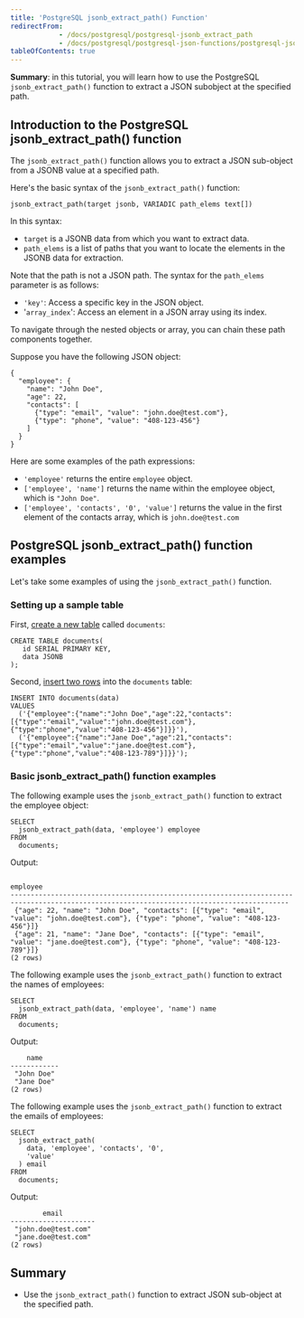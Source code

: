 ```yaml
---
title: 'PostgreSQL jsonb_extract_path() Function'
redirectFrom:
            - /docs/postgresql/postgresql-jsonb_extract_path 
            - /docs/postgresql/postgresql-json-functions/postgresql-jsonb_extract_path
tableOfContents: true
---
```


**Summary**: in this tutorial, you will learn how to use the PostgreSQL `jsonb_extract_path()` function to extract a JSON subobject at the specified path.

## Introduction to the PostgreSQL jsonb_extract_path() function

The `jsonb_extract_path()` function allows you to extract a JSON sub-object from a JSONB value at a specified path.

Here's the basic syntax of the `jsonb_extract_path()` function:

```
jsonb_extract_path(target jsonb, VARIADIC path_elems text[])
```

In this syntax:

- `target` is a JSONB data from which you want to extract data.
- `path_elems` is a list of paths that you want to locate the elements in the JSONB data for extraction.

Note that the path is not a JSON path. The syntax for the `path_elems` parameter is as follows:

- `'key'`: Access a specific key in the JSON object.
- '`array_index`': Access an element in a JSON array using its index.

To navigate through the nested objects or array, you can chain these path components together.

Suppose you have the following JSON object:

```
{
  "employee": {
    "name": "John Doe",
    "age": 22,
    "contacts": [
      {"type": "email", "value": "john.doe@test.com"},
      {"type": "phone", "value": "408-123-456"}
    ]
  }
}
```

Here are some examples of the path expressions:

- `'employee'` returns the entire `employee` object.
- `['employee', 'name']` returns the name within the employee object, which is `"John Doe"`.
- `['employee', 'contacts', '0', 'value']` returns the value in the first element of the contacts array, which is `john.doe@test.com`

## PostgreSQL jsonb_extract_path() function examples

Let's take some examples of using the `jsonb_extract_path()` function.

### Setting up a sample table

First, [create a new table](/docs/postgresql/postgresql-create-table) called `documents`:

```
CREATE TABLE documents(
   id SERIAL PRIMARY KEY,
   data JSONB
);
```

Second, [insert two rows](/docs/postgresql/postgresql-insert) into the `documents` table:

```
INSERT INTO documents(data)
VALUES
  ('{"employee":{"name":"John Doe","age":22,"contacts":[{"type":"email","value":"john.doe@test.com"},{"type":"phone","value":"408-123-456"}]}}'),
  ('{"employee":{"name":"Jane Doe","age":21,"contacts":[{"type":"email","value":"jane.doe@test.com"},{"type":"phone","value":"408-123-789"}]}}');
```

### Basic jsonb_extract_path() function examples

The following example uses the `jsonb_extract_path()` function to extract the employee object:

```
SELECT
  jsonb_extract_path(data, 'employee') employee
FROM
  documents;
```

Output:

```
                                                                 employee
-------------------------------------------------------------------------------------------------------------------------------------------
 {"age": 22, "name": "John Doe", "contacts": [{"type": "email", "value": "john.doe@test.com"}, {"type": "phone", "value": "408-123-456"}]}
 {"age": 21, "name": "Jane Doe", "contacts": [{"type": "email", "value": "jane.doe@test.com"}, {"type": "phone", "value": "408-123-789"}]}
(2 rows)
```

The following example uses the `jsonb_extract_path()` function to extract the names of employees:

```
SELECT
  jsonb_extract_path(data, 'employee', 'name') name
FROM
  documents;
```

Output:

```
    name
------------
 "John Doe"
 "Jane Doe"
(2 rows)
```

The following example uses the `jsonb_extract_path()` function to extract the emails of employees:

```
SELECT
  jsonb_extract_path(
    data, 'employee', 'contacts', '0',
    'value'
  ) email
FROM
  documents;
```

Output:

```
        email
---------------------
 "john.doe@test.com"
 "jane.doe@test.com"
(2 rows)
```

## Summary

- Use the `jsonb_extract_path()` function to extract JSON sub-object at the specified path.
